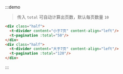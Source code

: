 :::demo
> 传入 `total` 可自动计算出页数，默认每页数量 `10`
```html
<div class="half">
  <t-divider content="小于7页" content-align="left"/>
  <t-pagination :total="50"/>
</div>
<div class="half">
  <t-divider content="大于7页" content-align="left"/>
  <t-pagination :total="120"/>
</div>
```
:::
